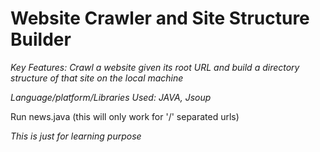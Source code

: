 # Website Crawler and Site Structure Builder

*Key Features: Crawl a website given its root URL and build a directory structure of that site on the local
machine*

*Language/platform/Libraries Used: JAVA, Jsoup*

Run news.java (this will only work for '/' separated urls)

*This is just for learning purpose*
